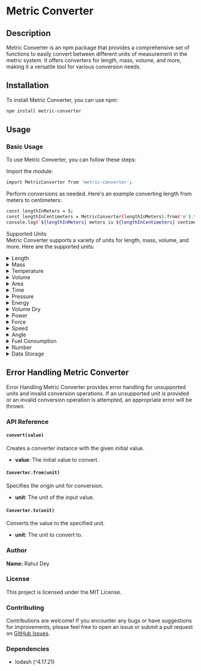 # Metric Converter

## Description

Metric Converter is an npm package that provides a comprehensive set of functions to easily convert between different units of measurement in the metric system. It offers converters for length, mass, volume, and more, making it a versatile tool for various conversion needs.

## Installation

To install Metric Converter, you can use npm:

```bash
npm install metric-converter
```


## Usage
### Basic Usage
To use Metric Converter, you can follow these steps:

Import the module:

```bash
import MetricConverter from 'metric-converter';
```

Perform conversions as needed. Here's an example converting length from meters to centimeters:

```bash
const lengthInMeters = 5;
const lengthInCentimeters = MetricConverter(lengthInMeters).from('m').to('cm');
console.log(`${lengthInMeters} meters is ${lengthInCentimeters} centimeters`);
```

Supported Units<br />
Metric Converter supports a variety of units for length, mass, volume, and more. Here are the supported units:

<details>
<summary>Length</summary>

- meter (m) - `m`
- centimeter (cm) - `cm`
- kilometer (km) - `km`
- decimeter (dm) - `dm`
- millimeter (mm) - `mm`
- micrometer (µm) - `micrometer`
- nanometer (nm) - `nanometer`
- light year (light year) - `light_year`
- exameter (exameter) - `exameter`
- petameter (petameter) - `petameter`
- terameter (terameter) - `terameter`
- gigameter (gigameter) - `gigameter`
- megameter (megameter) - `megameter`
- hectometer (hectometer) - `hectometer`
- dekameter (dekameter) - `dekameter`
- micron (µ) - `micron`
- picometer (pm) - `picometer`
- femtometer (fm) - `femtometer`
- attometer (am) - `attometer`
- megaparsec (megaparsec) - `megaparsec`
- kiloparsec (kiloparsec) - `kiloparsec`
- parsec (parsec) - `parsec`
- astronomical unit (astronomical unit) - `astronomical_unit`
- league (league) - `league`
- nautical league (UK) (nautical league (UK)) - `nautical_league_uk`
- nautical league (int.) (nautical league (int.)) - `nautical_league_int`
- league (statute) (league (statute)) - `league_statute`
- nautical mile (UK) (nautical mile (UK)) - `nautical_mile_uk`
- nautical mile (international) (nautical mile (international)) - `nautical_mile_int`
- mile (statute) (mile (statute)) - `mile_statute`
- mile (US survey) (mile (US survey)) - `mile_us_survey`
- mile (Roman) (mile (Roman)) - `mile_roman`
- kiloyard (kiloyard) - `kiloyard`
- furlong (furlong) - `furlong`
- furlong (US survey) (furlong (US survey)) - `furlong_us_survey`
- chain (chain) - `chain`
- chain (US survey) (chain (US survey)) - `chain_us_survey`
- rope (rope) - `rope`
- rod (rod) - `rod`
- rod (US survey) (rod (US survey)) - `rod_us_survey`
- perch (perch) - `perch`
- pole (pole) - `pole`
- fathom (fathom) - `fathom`
- fathom (US survey) (fathom (US survey)) - `fathom_us_survey`
- ell (ell) - `ell`
- foot (US survey) (foot (US survey)) - `foot_us_survey`
- link (link) - `link`
- link (US survey) (link (US survey)) - `link_us_survey`
- cubit (UK) (cubit (UK)) - `cubit_uk`
- hand (hand) - `hand`
- span (cloth) (span (cloth)) - `span_cloth`
- finger (cloth) (finger (cloth)) - `finger_cloth`
- nail (cloth) (nail (cloth)) - `nail_cloth`
- inch (US survey) (inch (US survey)) - `inch_us_survey`
- barleycorn (barleycorn) - `barleycorn`
- mil (mil) - `mil`
- microinch (microinch) - `microinch`
- angstrom (angstrom) - `angstrom`
- A.U. of length (A.U. of length) - `au_of_length`
- X-Unit (X-Unit) - `x_unit`
- fermi (fermi) - `fermi`
- arpent (arpent) - `arpent`
- pica (pica) - `pica`
- point (point) - `point`
- twip (twip) - `twip`
- aln (aln) - `aln`
- famn (famn) - `famn`
- caliber (caliber) - `caliber`
- centiinch (centiinch) - `centiinch`
- ken (ken) - `ken`
- Russian Archin (russian archin) - `russian_archin`
- Roman Actus (roman actus) - `roman_actus`
- Vara de Tarea (vara de tarea) - `vara_de_tarea`
- Vara Conuquera (vara conuquera) - `vara_conuquera`
- Vara Castellana (vara castellana) - `vara_castellana`
- cubit (Greek) (cubit (Greek)) - `cubit_greek`
- long reed (long reed) - `long_reed`
- reed (reed) - `rd`
- long cubit (long cubit) - `long_cubit`
- handbreadth (handbreadth) - `hbr`
- fingerbreadth (fingerbreadth) - `fbr`
- planck length (planck length) - `pl`
- electron radius (classical) (electron radius (classical)) - `erc`
- bohr radius (bohr radius) - `br`
- earth's equatorial radius (earth's equatorial radius) - `eer`
- earth's polar radius (earth's polar radius) - `per`
- earth's distance from sun (earth's distance from sun) - `eds`
- sun's radius (sun's radius) - `sr`

</details>

<details>
<summary>Mass</summary>

- Kilogram (kg) - `kg`
- Gram (g) - `g`
- Milligram (mg) - `mg`
- Metric Ton (t) - `t`
- Carat (ct) - `ct`
- Atomic Mass Unit (u) - `u`
- Exagram (Eg) - `Eg`
- Petagram (Pg) - `Pg`
- Teragram (Tg) - `Tg`
- Gigagram (Gg) - `Gg`
- Megagram (Mg) - `Mg`
- Hectogram (hg) - `hg`
- Dekagram (dag) - `dag`
- Decigram (dg) - `dg`
- Centigram (cg) - `cg`
- Microgram (μg) - `μg`
- Nanogram (ng) - `ng`
- Picogram (pg) - `pg`
- Femtogram (fg) - `fg`
- Attogram (ag) - `ag`
- Dalton - `Dalton`
- Kilogram-force square second/meter (kgfspm) - `kgfspm`
- Kilopound (kips) - `kips`
- Pound-force square second/foot (lbfpsf) - `lbfpsf`
- Gamma (gammar) - `gammar`
- Talent (Biblical Hebrew) (talentBH) - `talentBH`
- Mina (Biblical Hebrew) (minaBH) - `minaBH`
- Shekel (Biblical Hebrew) (shekelBH) - `shekelBH`
- Bekan (Biblical Hebrew) (bekaniBH) - `bekaniBH`
- Gerah (Biblical Hebrew) (gerahBH) - `gerahBH`
- Talent (Biblical Greek) (talentBG) - `talentBG`
- Mina (Biblical Greek) (minaBG) - `minaBG`
- Tetradrachma (Biblical Greek) (tetradrachmaBG) - `tetradrachmaBG`
- Didrachma (Biblical Greek) (didrachmaBG) - `didrachmaBG`
- Drachma (Biblical Greek) (drachmaBG) - `drachmaBG`
- Denarius (Biblical Roman) (denariusBR) - `denariusBR`
- Assarion (Biblical Roman) (assarionBR) - `assarionBR`
- Quadrans (Biblical Roman) (quadransBR) - `quadransBR`
- Lepton (Biblical Roman) (leptonBR) - `leptonBR`
- Planck Mass (Planck_mass) - `Planck_mass`
- Electron Mass (rest) (Electron_mass_rest) - `Electron_mass_rest`
- Muon Mass (Muon_mass) - `Muon_mass`
- Proton Mass (Proton_mass) - `Proton_mass`
- Neutron Mass (Neutron_mass) - `Neutron_mass`
- Deuteron Mass (Deuteron_mass) - `Deuteron_mass`
- Earth's Mass (Earth_mass) - `Earth_mass`
- Sun's Mass (Sun_mass) - `Sun_mass`
- Pound (lbs) - `lbs`
- Ounce (oz) - `oz`
- Kip (kip) - `kip`
- Slug - `slug`

</details>

<details>
<summary>Temperature</summary>

- Celsius (C) - `C`
- Kelvin (K) - `K` (Celsius + 273.15)
- Fahrenheit (F) - `F`

</details>

<details>
<summary>Volume</summary>

- Cubic Meter (m³) - `m³`
- Cubic Kilometer (km³) - `km³`
- Cubic Centimeter (cm³) - `cm³`
- Cubic Millimeter (mm³) - `mm³`
- Liter (l) - `l`
- Milliliter (ml) - `ml`
- Exaliter (el) - `el`
- Petaliter (pl) - `pl`
- Teraliter (tl) - `tl`
- Gigaliter (gl) - `gl`
- Megaliter (ml) - `ml`
- Hectoliter (hl) - `hl`
- Dekaliter (dal) - `dal`
- Deciliter (dl) - `dl`
- Centiliter (cl) - `cl`
- Microliter (µl) - `µl`
- Nanoliter (nl) - `nl`
- Picoliter (pl) - `pl`
- Femtoliter (fl) - `fl`
- Attoliter (al) - `al`
- Cubic Centimeter (cc) - `cc`
- Drop (dp) - `dp`
- Barrel (oil) (bl) - `bl`
- Barrel (US) (bu) - `bu`
- Barrel (UK) (bu) - `bu`
- Gallon (US) (gu) - `gu`
- Quart (US) (qu) - `qu`
- Pint (US) (pu) - `pu`
- Cup (US) (cu) - `cu`
- Tablespoon (US) (tbu) - `tbu`
- Teaspoon (US) (tspu) - `tspu`
- Cubic Mile (mi³) - `mi³`
- Cubic Yard (yd³) - `yd³`
- Cubic Foot (ft³) - `ft³`
- Cubic Inch (in³) - `in³`
- Gallon (gal) - `gal`
- Quart (qt) - `qt`
- Pint (pt) - `pt`
- Cup (cup) - `cup`
- Fluid Ounce (fl_oz) - `fl_oz`
- Tablespoon (tbsp) - `tbsp`
- Teaspoon (tsp) - `tsp`
- Imperial Gallon (igal) - `igal`
- Imperial Quart (iqt) - `iqt`
- Imperial Pint (ipt) - `ipt`
- Imperial Fluid Ounce (ifl_oz) - `ifl_oz`
- Imperial Tablespoon (itbsp) - `itbsp`
- Imperial Teaspoon (itsp) - `itsp`
- Hundred-cubic foot (ccf) - `ccf`
- Acre-foot (acre_ft) - `ac_ft`
- Acre-foot (US survey) (acre_ft) - `ac_ft`
- Acre-inch (acre_in) - `acre_in`

</details>

<details>
<summary>Area</summary>

- Square Meter (m²) - `m2`
- Square Kilometer (km²) - `km2`
- Square Centimeter (cm²) - `cm2`
- Square Millimeter (mm²) - `mm2`
- Square Micrometer (um²) - `um2`
- Hectare (ha) - `ha`
- Are (a) - `a`
- Square Nanometer (nm²) - `nm2`
- Square Decimeter (dm²) - `dm2`
- Square Hectometer (hm²) - `hm2`
- Square Mile (mi²) - `mi2`
- Square Yard (yd²) - `yd2`
- Square Foot (ft²) - `ft2`
- Square Inch (in²) - `in2`
- Acre (ac) - `ac`
- Square Chain (ch²) - `ch2`
- Rood (rood) - `rood`
- Perch (perch) - `perch`
- Pole (pole) - `pole`
- Square Mil (mil²) - `mil2`
- Circular Mil (circular_mil) - `circular_mil`

</details>

<details>
<summary>Time</summary>

- Second (s) - `s`
- Millisecond (ms) - `ms`
- Microsecond (µs) - `µs`
- Nanosecond (ns) - `ns`
- Picosecond (ps) - `ps`
- Femtosecond (fs) - `fs`
- Attosecond (as) - `as`
- Minute (min) - `min`
- Hour (h) - `h`
- Day (d) - `d`
- Week (wk) - `wk`
- Month (mo) - `mo`
- Year (yr) - `yr`
- Decade (decade) - `decade`
- Century (century) - `century`
- Millennium (millennium) - `millennium`

</details>

<details>
<summary>Pressure</summary>

- Pascal (Pa) - `Pa`
- Kilopascal (kPa) - `kPa`
- Bar (bar) - `bar`
- Psi (psi) - `psi`
- Ksi (ksi) - `ksi`
- Standard atmosphere (atm) - `atm`
- Exapascal (EPa) - `EPa`
- Petapascal (PPa) - `PPa`
- Terapascal (TPa) - `TPa`
- Gigapascal (GPa) - `GPa`
- Megapascal (MPa) - `MPa`
- Hectopascal (hPa) - `hPa`
- Dekapascal (daPa) - `daPa`
- Decipascal (dPa) - `dPa`
- Centipascal (cPa) - `cPa`
- Millipascal (mPa) - `mPa`
- Micropascal (µPa) - `µPa`
- Nanopascal (nPa) - `nPa`
- Picopascal (pPa) - `pPa`
- Femtopascal (fPa) - `fPa`
- Attopascal (aPa) - `aPa`
- Newton/square meter (N/m²) - `N__pm2`
- Newton/square centimeter (N/cm²) - `N__pcm2`
- Newton/square millimeter (N/mm²) - `N__pmm2`
- Kilonewton/square meter (kN/m²) - `kN__pm2`
- Millibar (mbar) - `mbar`
- Microbar (µbar) - `µbar`
- Dyne/square centimeter (dyn/cm²) - `dyn__pcm2`
- Kilogram-force/square meter (kgf/m²) - `kgf__pm2`
- Kilogram-force/square centimeter (kgf/cm²) - `kgf__pcm2`
- Kilogram-force/square millimeter (kgf/mm²) - `kgf__pmm2`
- Gram-force/square centimeter (gf/cm²) - `gf__pcm2`
- Ton-force (short)/square foot (tf/ft²) - `tf__psft`
- Ton-force (short)/square inch (tf/in²) - `tf__psin2`
- Ton-force (long)/square foot (tf/ft²) - `tf__plft`
- Ton-force (long)/square inch (tf/in²) - `tf__plin2`
- Kip-force/square inch (kipf/in²) - `kipf__psin2`
- Pound-force/square foot (lbf/ft²) - `lbf__psft`
- Pound-force/square inch (lbf/in²) - `lbf__psin2`
- Poundal/square foot (pdl/ft²) - `pdl__psft`
- Torr (Torr) - `Torr`
- Centimeter mercury (0°C) (cm Hg 0°C) - `cm_Hg_0C`
- Millimeter mercury (0°C) (mm Hg 0°C) - `mm_Hg_0C`
- Inch mercury (32°F) (in Hg 32°F) - `in_Hg_32F`
- Inch mercury (60°F) (in Hg 60°F) - `in_Hg_60F`
- Centimeter water (4°C) (cm H2O 4°C) - `cm_H2O_4C`
- Millimeter water (4°C) (mm H2O 4°C) - `mm_H2O_4C`
- Inch water (4°C) (in H2O 4°C) - `in_H2O_4C`
- Foot water (4°C) (ft H2O 4°C) - `ft_H2O_4C`
- Inch water (60°F) (in H2O 60°F) - `in_H2O_60F`
- Foot water (60°F) (ft H2O 60°F) - `ft_H2O_60F`
- Atmosphere technical (at) - `at`
</details>

<details>
<summary>Energy</summary>

- Joule (J) - Singular: Joule, Plural: Joules - `J`
- Kilojoule (kJ) - Singular: Kilojoule, Plural: Kilojoules - `kJ`
- Kilowatt-hour (kW_h) - Singular: Kilowatt-hour, Plural: Kilowatt-hours - `kW_h`
- Watt-hour (W_h) - Singular: Watt-hour, Plural: Watt-hours - `W_h`
- Calorie (nutritional) (cal) - Singular: Calorie (nutritional), Plural: Calories (nutritional) - `cal`
- Horsepower hour (hp_h) - Singular: Horsepower hour, Plural: Horsepower hours - `hp_h`
- Btu (IT) (Btu_IT) - Singular: Btu (IT), Plural: Btu (IT) - `Btu_IT`
- Btu (th) (Btu_th) - Singular: Btu (th), Plural: Btu (th) - `Btu_th`
- Gigajoule (GJ) - Singular: Gigajoule, Plural: Gigajoules - `GJ`
- Megajoule (MJ) - Singular: Megajoule, Plural: Megajoules - `MJ`
- Millijoule (mJ) - Singular: Millijoule, Plural: Millijoules - `mJ`
- Microjoule (µJ) - Singular: Microjoule, Plural: Microjoules - `µJ`
- Nanojoule (nJ) - Singular: Nanojoule, Plural: Nanojoules - `nJ`
- Attojoule (aJ) - Singular: Attojoule, Plural: Attojoules - `aJ`
- Megaelectron-volt (MeV) - Singular: Megaelectron-volt, Plural: Megaelectron-volts - `MeV`
- Kiloelectron-volt (keV) - Singular: Kiloelectron-volt, Plural: Kiloelectron-volts - `keV`
- Electron-volt (eV) - Singular: Electron-volt, Plural: Electron-volts - `eV`
- Erg (erg) - Singular: Erg, Plural: Ergs - `erg`
- Gigawatt-hour (GW_h) - Singular: Gigawatt-hour, Plural: Gigawatt-hours - `GW_h`
- Megawatt-hour (MW_h) - Singular: Megawatt-hour, Plural: Megawatt-hours - `MW_h`
- Kilowatt-second (kW_s) - Singular: Kilowatt-second, Plural: Kilowatt-seconds - `kW_s`
- Watt-second (W_s) - Singular: Watt-second, Plural: Watt-seconds - `W_s`
- Newton meter (N_m) - Singular: Newton meter, Plural: Newton meters - `N_m`
- Kilocalorie (IT) (kcal_IT) - Singular: Kilocalorie (IT), Plural: Kilocalories (IT) - `kcal_IT`
- Kilocalorie (th) (kcal_th) - Singular: Kilocalorie (th), Plural: Kilocalories (th) - `kcal_th`
- Calorie (IT) (cal_IT) - Singular: Calorie (IT), Plural: Calories (IT) - `cal_IT`
- Calorie (th) (cal_th) - Singular: Calorie (th), Plural: Calories (th) - `cal_th`
- Mega Btu (IT) (MBtu_IT) - Singular: Mega Btu (IT), Plural: Mega Btu (IT) - `MBtu_IT`
- Ton-hour (refrigeration) (Ton_hr) - Singular: Ton-hour (refrigeration), Plural: Ton-hours (refrigeration) - `Ton_hr`
- Fuel oil equivalent @ kiloliter (J__kl) - Singular: Fuel oil equivalent @ kiloliter, Plural: Fuel oil equivalent @ kiloliters - `J__kl`
- Fuel oil equivalent @ barrel (US) (J__barrel) - Singular: Fuel oil equivalent @ barrel (US), Plural: Fuel oil equivalent @ barrels (US) - `J__barrel`
- Gigaton (Gton) - Singular: Gigaton, Plural: Gigatons - `Gton`
- Megaton (Mton) - Singular: Megaton, Plural: Megatons - `Mton`
- Kiloton (kton) - Singular: Kiloton, Plural: Kilotons - `kton`
- Ton (explosives) (ton_exp) - Singular: Ton (explosives), Plural: Tons (explosives) - `ton_exp`
- Dyne centimeter (dyn_cm) - Singular: Dyne centimeter, Plural: Dyne centimeters - `dyn_cm`
- Gram-force meter (gf_m) - Singular: Gram-force meter, Plural: Gram-force meters - `gf_m`
- Gram-force centimeter (gf_cm) - Singular: Gram-force centimeter, Plural: Gram-force centimeters - `gf_cm`
- Kilogram-force centimeter (kgf_cm) - Singular: Kilogram-force centimeter, Plural: Kilogram-force centimeters - `kgf_cm`
- Kilogram-force meter (kgf_m) - Singular: Kilogram-force meter, Plural: Kilogram-force meters - `kgf_m`
- Kilopond meter (kp_m) - Singular: Kilopond meter, Plural: Kilopond meters - `kp_m`
- Pound-force foot (lbf_ft) - Singular: Pound-force foot, Plural: Pound-force feet - `lbf_ft`
- Pound-force inch (lbf_in) - Singular: Pound-force inch, Plural: Pound-force inches - `lbf_in`
- Ounce-force inch (ozf_in) - Singular: Ounce-force inch, Plural: Ounce-force inches - `ozf_in`
- Foot-pound (ft_lbf) - Singular: Foot-pound, Plural: Foot-pounds - `ft_lbf`
- Inch-pound (in_lbf) - Singular: Inch-pound, Plural: Inch-pounds - `in_lbf`
- Inch-ounce (in_ozf) - Singular: Inch-ounce, Plural: Inch-ounces - `in_ozf`
- Poundal foot (pdl_ft) - Singular: Poundal foot, Plural: Poundal feet - `pdl_ft`
- Therm (therm) - Singular: Therm, Plural: Therms - `therm`
- Therm (EC) (therm_EC) - Singular: Therm (EC), Plural: Therms (EC) - `therm_EC`
- Therm (US) (therm_US) - Singular: Therm (US), Plural: Therms (US) - `therm_US`
</details>

<details>
<summary>Volume Dry</summary>

- Liter (L) - Singular: Liter, Plural: Liters - `L`
- Barrel dry (US) (bbl_dry_US) - Singular: Barrel dry (US), Plural: Barrels dry (US) - `bbl_dry_US`
- Pint dry (US) (pt_dry_US) - Singular: Pint dry (US), Plural: Pints dry (US) - `pt_dry_US`
- Quart dry (US) (qt_dry_US) - Singular: Quart dry (US), Plural: Quarts dry (US) - `qt_dry_US`
- Peck (US) (pk_US) - Singular: Peck (US), Plural: Pecks (US) - `pk_US`
- Peck (UK) (pk_UK) - Singular: Peck (UK), Plural: Pecks (UK) - `pk_UK`
- Bushel (US) (bu_US) - Singular: Bushel (US), Plural: Bushels (US) - `bu_US`
- Bushel (UK) (bu_UK) - Singular: Bushel (UK), Plural: Bushels (UK) - `bu_UK`
- Cor (Biblical) (cor_biblical) - Singular: Cor (Biblical), Plural: Cors (Biblical) - `cor_biblical`
- Homer (Biblical) (homer_biblical) - Singular: Homer (Biblical), Plural: Homers (Biblical) - `homer_biblical`
- Ephah (Biblical) (ephah_biblical) - Singular: Ephah (Biblical), Plural: Ephahs (Biblical) - `ephah_biblical`
- Seah (Biblical) (seah_biblical) - Singular: Seah (Biblical), Plural: Seahs (Biblical) - `seah_biblical`
- Omer (Biblical) (omer_biblical) - Singular: Omer (Biblical), Plural: Omers (Biblical) - `omer_biblical`
- Cab (Biblical) (cab_biblical) - Singular: Cab (Biblical), Plural: Cabs (Biblical) - `cab_biblical`
- Log (Biblical) (log_biblical) - Singular: Log (Biblical), Plural: Logs (Biblical) - `log_biblical`

</details>

<details>
<summary>Power</summary>

- Watt (W) - `W`
- Exawatt (EW) - `EW`
- Petawatt (PW) - `PW`
- Terawatt (TW) - `TW`
- Gigawatt (GW) - `GW`
- Megawatt (MW) - `MW`
- Kilowatt (kW) - `kW`
- Hectowatt (hW) - `hW`
- Dekawatt (daW) - `daW`
- Deciwatt (dW) - `dW`
- Centiwatt (cW) - `cW`
- Milliwatt (mW) - `mW`
- Microwatt (µW) - `µW`
- Nanowatt (nW) - `nW`
- Picowatt (pW) - `pW`
- Femtowatt (fW) - `fW`
- Attowatt (aW) - `aW`
- Horsepower (hp) - `hp`
- Horsepower (UK) (hp_UK) - `hp_UK`
- Horsepower (550 ft*lbf/s) (hp_550) - `hp_550`
- Horsepower (metric) (hp_metric) - `hp_metric`
- Horsepower (boiler) (hp_boiler) - `hp_boiler`
- Horsepower (electric) (hp_electric) - `hp_electric`
- Horsepower (water) (hp_water) - `hp_water`
- Pferdestarke (ps) - `ps`
- Btu (IT)/hour (Btu_h) - `Btu_h`
- Btu (IT)/minute (Btu_min) - `Btu_min`
- Btu (IT)/second (Btu_s) - `Btu_s`
- Btu (th)/hour (Btu_th_h) - `Btu_th_h`
- Btu (th)/minute (Btu_th_min) - `Btu_th_min`
- Btu (th)/second (Btu_th_s) - `Btu_th_s`
- MBtu (IT)/hour (MBtu_h) - `MBtu_h`
- MBH (MBH) - `MBH`
- Ton (refrigeration) (ton_refrigeration) - `ton_refrigeration`
- Kilocalorie (IT)/hour (kcal_h) - `kcal_h`
- Kilocalorie (IT)/minute (kcal_min) - `kcal_min`
- Kilocalorie (IT)/second (kcal_s) - `kcal_s`
- Kilocalorie (th)/hour (kcal_th_h) - `kcal_th_h`
- Kilocalorie (th)/minute (kcal_th_min) - `kcal_th_min`
- Kilocalorie (th)/second (kcal_th_s) - `kcal_th_s`
- Calorie (IT)/hour (cal_h) - `cal_h`
- Calorie (IT)/minute (cal_min) - `cal_min`
- Calorie (IT)/second (cal_s) - `cal_s`
- Calorie (th)/hour (cal_th_h) - `cal_th_h`
- Calorie (th)/minute (cal_th_min) - `cal_th_min`
- Calorie (th)/second (cal_th_s) - `cal_th_s`
- Foot pound-force/hour (ft_lbf_h) - `ft_lbf_h`
- Foot pound-force/minute (ft_lbf_min) - `ft_lbf_min`
- Foot pound-force/second (ft_lbf_s) - `ft_lbf_s`
- Pound-foot/hour (lbf_ft_h) - `lbf_ft_h`
- Pound-foot/minute (lbf_ft_min) - `lbf_ft_min`
- Pound-foot/second (lbf_ft_s) - `lbf_ft_s`
- Erg/second (erg_s) - `erg_s`
- Kilovolt ampere (kV_A) - `kV_A`
- Volt ampere (V_A) - `V_A`
- Newton meter/second (N_m_s) - `N_m_s`
- Joule/second (J_s) - `J_s`
- Exajoule/second (EJ_s) - `EJ_s`
- Petajoule/second (PJ_s) - `PJ_s`
- Terajoule/second (TJ_s) - `TJ_s`
- Gigajoule/second (GJ_s) - `GJ_s`
- Megajoule/second (MJ_s) - `MJ_s`
- Kilojoule/second (kJ_s) - `kJ_s`
- Hectojoule/second (hJ_s) - `hJ_s`
- Dekajoule/second (daJ_s) - `daJ_s`
- Decijoule/second (dJ_s) - `dJ_s`
- Centijoule/second (cJ_s) - `cJ_s`
- Millijoule/second (mJ_s) - `mJ_s`
- Microjoule/second (µJ_s) - `µJ_s`
- Nanojoule/second (nJ_s) - `nJ_s`
- Picojoule/second (pJ_s) - `pJ_s`
- Femtojoule/second (fJ_s) - `fJ_s`
- Attojoule/second (aJ_s) - `aJ_s`
- Joule/hour (J_h) - `J_h`
- Joule/minute (J_min) - `J_min`
- Kilojoule/hour (kJ_h) - `kJ_h`
- Kilojoule/minute (kJ_min) - `kJ_min`

</details>

<details>
<summary>Force</summary>

- Newton (N) - `N`
- Kilonewton (kN) - `kN`
- Gram-force (gf) - `gf`
- Kilogram-force (kgf) - `kgf`
- Ton-force (metric) (tf) - `tf`
- Exanewton (EN) - `EN`
- Petanewton (PT) - `PT`
- Teranewton (TN) - `TN`
- Giganewton (GN) - `GN`
- Meganewton (MN) - `MN`
- Hectonewton (hN) - `hN`
- Dekanewton (daN) - `daN`
- Decinewton (dN) - `dN`
- Centinewton (cN) - `cN`
- Millinewton (mN) - `mN`
- Micronewton (µN) - `µN`
- Nanonewton (nN) - `nN`
- Piconewton (pN) - `pN`
- Femtonewton (fN) - `fN`
- Attonewton (aN) - `aN`
- Dyne (dyn) - `dyn`
- Joule/meter (J_m) - `J_m`
- Joule/centimeter (J_cm) - `J_cm`
- Pound-force (lbf) - `lbf`
- Ounce-force (ozf) - `ozf`
- Ton-force (long) (tonf_UK) - `tonf_UK`
- Ton-force (short) (tonf_US) - `tonf_US`
- Kip-force (kipf) - `kipf`

</details>

<details>
<summary>Speed</summary>

- Meter per second (m/s) - `m/s`
- Kilometer per hour (km/h) - `km/h` (1 km/h = 1/3.6 m/s)
- Centimeter per second (cm/s) - `cm/s` (1 cm/s = 1/100 m/s)
- Millimeter per second (mm/s) - `mm/s` (1 mm/s = 1/1000 m/s)
- Kilometer per minute (km/min) - `km/min` (1 km/min = 1/60 km/h)
- Kilometer per second (km/s) - `km/s` (1 km/s = 1000 m/s)
- Foot per second (ft/s) - `ft/s` (1 ft/s = 0.3048 m/s)
- Mile per hour (mi/h) - `mi/h` (1 mi/h = 0.44704 m/s)
- Foot per minute (ft/min) - `ft/min` (1 ft/min = 0.3048/60 m/s)
- Foot per hour (ft/h) - `ft/h` (1 ft/h = 0.3048/3600 m/s)
- Mile per minute (mi/min) - `mi/min` (1 mi/min = 0.44704/60 m/s)
- Mile per second (mi/s) - `mi/s` (1 mi/s = 0.44704*3600 m/s)
- Knot (kn) - `kn` (1 knot = 0.514444 m/s)

</details>

<details>
<summary>Angle</summary>

- Radian (rad) - `rad`
- Grad (grad) - `grad` (1 grad = π/200 rad)
- Gon (gon) - `gon` (1 gon = π/200 rad)
- Mil (mil) - `mil` (1 mil = π/3200 rad)
- Turn (turn) - `turn` (1 turn = 2π rad)
- Quadrant (quadrant) - `quadrant` (1 quadrant = π/2 rad)
- Sextant (sextant) - `sextant` (1 sextant = π/3 rad)
- Degree (deg) - `deg`
- Minute (minute) - `minute` (1 minute = 1/60 degree)
- Second (second) - `second` (1 second = 1/3600 degree)
- Revolution (revolution) - `revolution` (1 revolution = 360 degrees)
- Right Angle (right_angle) - `right_angle` (1 right angle = π/2 rad)

</details>

<details>
<summary>Fuel Consumption</summary>

- Meter per Liter (m/L) - `m/L`
- Exameter per Liter (Em/L) - `Em/L`
- Petameter per Liter (Pm/L) - `Pm/L`
- Terameter per Liter (Tm/L) - `Tm/L`
- Gigameter per Liter (Gm/L) - `Gm/L`
- Megameter per Liter (Mm/L) - `Mm/L`
- Kilometer per Liter (km/L) - `km/L`
- Hectometer per Liter (hm/L) - `hm/L`
- Dekameter per Liter (dam/L) - `dam/L`
- Centimeter per Liter (cm/L) - `cm/L`
- Mile (US) per Liter (mi/L) - `mi/L`
- Nautical Mile per Liter (n.mile/L) - `n.mile/L`
- Nautical Mile per Gallon (US) (n.mile/gallon (US)) - `n.mile/gallon (US)`
- Kilometer per Gallon (US) (km/gallon (US)) - `km/gallon (US)`
- Meter per Gallon (US) (m/gallon (US)) - `m/gallon (US)`
- Meter per Gallon (UK) (m/gallon (UK)) - `m/gallon (UK)`
- Mile (US) per Gallon (US) (mi/gallon (US)) - `mi/gallon (US)`
- Mile (UK) per Gallon (UK) (mi/gallon (UK)) - `mi/gallon (UK)`
- Meter per Cubic Meter (m/m^3) - `m/m^3`
- Meter per Cubic Centimeter (m/cm^3) - `m/cm^3`
- Meter per Cubic Yard (m/yd^3) - `m/yd^3`
- Meter per Cubic Foot (m/ft^3) - `m/ft^3`
- Meter per Cubic Inch (m/in^3) - `m/in^3`
- Meter per Quart (US) (m/quart (US)) - `m/quart (US)`
- Meter per Quart (UK) (m/quart (UK)) - `m/quart (UK)`
- Meter per Pint (US) (m/pt (US)) - `m/pt (US)`
- Meter per Pint (UK) (m/pt (UK)) - `m/pt (UK)`
- Meter per Cup (US) (m/cup (US)) - `m/cup (US)`
- Meter per Cup (UK) (m/cup (UK)) - `m/cup (UK)`
- Meter per Fluid Ounce (US) (m/fl.ounce (US)) - `m/fl.ounce (US)`
- Meter per Fluid Ounce (UK) (m/fl.ounce (UK)) - `m/fl.ounce (UK)`
- Liter per Meter (L/m) - `L/m`
- Liter per 100 Kilometers (L/100 km) - `L/100 km`
- Gallon (US) per Mile (gallon (US)/mile) - `gallon (US)/mile`
- Gallon (US) per 100 Miles (gallon (US)/100 mi) - `gallon (US)/100 mi`
- Gallon (UK) per Mile (gallon (UK)/mile) - `gallon (UK)/mile`
- Gallon (UK) per 100 Miles (gallon (UK)/100 mi) - `gallon (UK)/100 mi`
- Mile (US) per Gallon (mile/gallon (US)) - `mile/gallon (US)`
- Mile (UK) per Gallon (mile/gallon (UK)) - `mile/gallon (UK)`
- Nautical Mile (US) per Gallon (nautical mile/gallon (US)) - `nautical mile/gallon (US)`
- Nautical Mile (UK) per Gallon (nautical mile/gallon (UK)) - `nautical mile/gallon (UK)`
- Meter per Quart (US) (meter/quart (US)) - `meter/quart (US)`
- Meter per Quart (UK) (meter/quart (UK)) - `meter/quart (UK)`
- Meter per Pint (US) (meter/pint (US)) - `meter/pint (US)`
- Meter per Pint (UK) (meter/pint (UK)) - `meter/pint (UK)`
- Meter per Cup (US) (meter/cup (US)) - `meter/cup (US)`
- Meter per Cup (UK) (meter/cup (UK)) - `meter/cup (UK)`
- Meter per Fluid Ounce (US) (meter/fl.ounce (US)) - `meter/fl.ounce (US)`
- Meter per Fluid Ounce (UK) (meter/fl.ounce (UK)) - `meter/fl.ounce (UK)`

</details>

<details>
<summary>Number</summary>

- Binary - `binary`
- Octal - `octal`
- Decimal - `decimal`
- Hexadecimal - `hexadecimal`
- Base-2 - `base-2`
- Base-3 - `base-3`
- Base-4 - `base-4`
- Base-5 - `base-5`
- Base-6 - `base-6`
- Base-7 - `base-7`
- Base-8 - `base-8`
- Base-9 - `base-9`
- Base-10 - `base-10`
- Base-11 - `base-11`
- Base-12 - `base-12`
- Base-13 - `base-13`
- Base-14 - `base-14`
- Base-15 - `base-15`
- Base-16 - `base-16`
- Base-17 - `base-17`
- Base-18 - `base-18`
- Base-19 - `base-19`
- Base-20 - `base-20`
- Base-21 - `base-21`
- Base-22 - `base-22`
- Base-23 - `base-23`
- Base-24 - `base-24`
- Base-25 - `base-25`
- Base-26 - `base-26`
- Base-27 - `base-27`
- Base-28 - `base-28`
- Base-29 - `base-29`
- Base-30 - `base-30`
- Base-31 - `base-31`
- Base-32 - `base-32`
- Base-33 - `base-33`
- Base-34 - `base-34`
- Base-35 - `base-35`
- Base-36 - `base-36`

</details>

<details>
<summary>Data Storage</summary>

- Bit - `b`
- Byte - `B`
- Nibble - `nibble`
- Character - `character`
- Word - `word`
- MAPM-Word - `MAPM-word`
- Quadruple-Word - `quadruple-word`
- Block - `block`
- Kilobit - `kb`
- Kilobyte - `kB`
- Megabit - `Mb`
- Megabyte - `MB`
- Gigabit - `Gb`
- Gigabyte - `GB`
- Terabit - `Tb`
- Terabyte - `TB`
- Petabit - `Pb`
- Petabyte - `PB`
- Exabit - `Eb`
- Exabyte - `EB`
- Floppy Disk (3.5", DD) - `floppy disk (3.5", DD)`
- Floppy Disk (3.5", HD) - `floppy disk (3.5", HD)`
- Floppy Disk (3.5", ED) - `floppy disk (3.5", ED)`
- Floppy Disk (5.25", DD) - `floppy disk (5.25", DD)`
- Floppy Disk (5.25", HD) - `floppy disk (5.25", HD)`
- Zip 100 - `Zip 100`
- Zip 250 - `Zip 250`
- Jaz 1GB - `Jaz 1GB`
- Jaz 2GB - `Jaz 2GB`
- CD (74 minute) - `CD (74 minute)`
- CD (80 minute) - `CD (80 minute)`
- DVD (1 layer, 1 side) - `DVD (1 layer, 1 side)`
- DVD (2 layer, 1 side) - `DVD (2 layer, 1 side)`
- DVD (1 layer, 2 side) - `DVD (1 layer, 2 side)`
- DVD (2 layer, 2 side) - `DVD (2 layer, 2 side)`

</details>


## Error Handling Metric Converter

Error Handling Metric Converter provides error handling for unsupported units and invalid conversion operations. If an unsupported unit is provided or an invalid conversion operation is attempted, an appropriate error will be thrown.

### API Reference

#### `convert(value)`

Creates a converter instance with the given initial value.

- **value**: The initial value to convert.

#### `Converter.from(unit)`

Specifies the origin unit for conversion.

- **unit**: The unit of the input value.

#### `Converter.to(unit)`

Converts the value to the specified unit.

- **unit**: The unit to convert to.

### Author

**Name:** Rahul Dey

### License

This project is licensed under the MIT License.

### Contributing

Contributions are welcome! If you encounter any bugs or have suggestions for improvements, please feel free to open an issue or submit a pull request on [GitHub Issues](https://github.com/rahulthedevil/metric-converter/issues).

### Dependencies

- lodash (^4.17.21)

